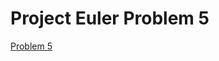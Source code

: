 # Project Euler Problem 5

[Problem 5][link]

[link]: https://projecteuler.net/problem=5 "Problem 5"

